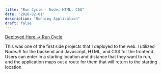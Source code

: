 ```yaml
---
title: "Run Cycle - Node, HTML, CSS"
date: "2020-02-01"
description: "Running Application"
draft: false
---
```


[Deployed Here -> Run Cycle](https://run-cycle.herokuapp.com/)

This was one of the first side projects that I deployed to the web. I utilized NodeJS for the backend and  Javascript, HTML, and CSS for the frontend. Users can enter in a starting location and distance that they want to run, and the application maps out a route for them that will return to the starting location.